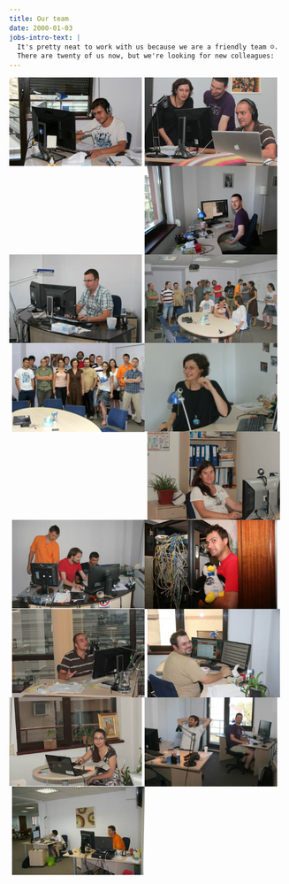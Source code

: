 ```yaml
---
title: Our team
date: 2000-01-03
jobs-intro-text: |
  It's pretty neat to work with us because we are a friendly team ☺.
  There are twenty of us now, but we're looking for new colleagues:
---
```



<img src="/images/team/team2011-1.jpg" alt="Eau de Web team 2011" style="width: 240px; float:left;" />
<img src="/images/team/team2011-2.jpg" alt="Eau de Web team 2011" style="width: 240px; float:left; margin-left:5px" />
<img src="/images/team/team2011-3.jpg" alt="Eau de Web team 2011" style="width: 240px; float:left; margin-left:5px" />
<img src="/images/team/team2011-4.jpg" alt="Eau de Web team 2011" style="width: 240px; float:left;" />
<img src="/images/team/team2011-5.jpg" alt="Eau de Web team 2011" style="width: 240px; float:left; margin-left:5px" />
<img src="/images/team/team2011-6.jpg" alt="Eau de Web team 2011" style="width: 240px; float:left; margin-left:5px" />
<img src="/images/team/team2011-7.jpg" alt="Eau de Web team 2011" style="width: 240px; float:left;" />
<img src="/images/team/team2011-8.jpg" alt="Eau de Web team 2011" style="width: 240px; float:left; margin-left:5px" />
<img src="/images/team/team2011-9.jpg" alt="Eau de Web team 2011" style="width: 240px; float:left; margin-left:5px" />
<img src="/images/team/team2011-10.jpg" alt="Eau de Web team 2011" style="width: 240px; float:left;" />
<img src="/images/team/team2011-11.jpg" alt="Eau de Web team 2011" style="width: 240px; float:left; margin-left:5px" />
<img src="/images/team/team2011-12.jpg" alt="Eau de Web team 2011" style="width: 240px; float:left; margin-left:5px" />
<img src="/images/team/team2011-13.jpg" alt="Eau de Web team 2011" style="width: 240px; float:left;" />
<img src="/images/team/team2011-14.jpg" alt="Eau de Web team 2011" style="width: 240px; float:left; margin-left:5px" />
<img src="/images/team/team2011-15.jpg" alt="Eau de Web team 2011" style="width: 240px; float:left; margin-left:5px" />

<div style="clear: left"> </div>


